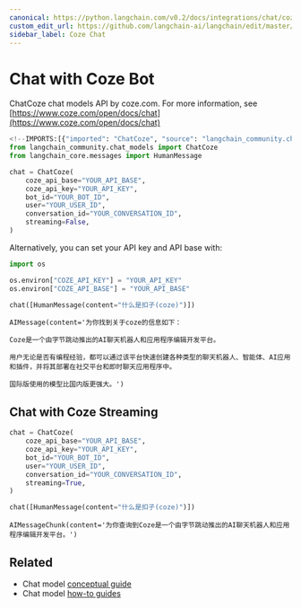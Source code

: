 ```yaml
---
canonical: https://python.langchain.com/v0.2/docs/integrations/chat/coze/
custom_edit_url: https://github.com/langchain-ai/langchain/edit/master/docs/docs/integrations/chat/coze.ipynb
sidebar_label: Coze Chat
---
```


# Chat with Coze Bot

ChatCoze chat models API by coze.com. For more information, see [https://www.coze.com/open/docs/chat](https://www.coze.com/open/docs/chat)


```python
<!--IMPORTS:[{"imported": "ChatCoze", "source": "langchain_community.chat_models", "docs": "https://api.python.langchain.com/en/latest/chat_models/langchain_community.chat_models.coze.ChatCoze.html", "title": "Chat with Coze Bot"}, {"imported": "HumanMessage", "source": "langchain_core.messages", "docs": "https://api.python.langchain.com/en/latest/messages/langchain_core.messages.human.HumanMessage.html", "title": "Chat with Coze Bot"}]-->
from langchain_community.chat_models import ChatCoze
from langchain_core.messages import HumanMessage
```


```python
chat = ChatCoze(
    coze_api_base="YOUR_API_BASE",
    coze_api_key="YOUR_API_KEY",
    bot_id="YOUR_BOT_ID",
    user="YOUR_USER_ID",
    conversation_id="YOUR_CONVERSATION_ID",
    streaming=False,
)
```

Alternatively, you can set your API key and API base with:


```python
import os

os.environ["COZE_API_KEY"] = "YOUR_API_KEY"
os.environ["COZE_API_BASE"] = "YOUR_API_BASE"
```


```python
chat([HumanMessage(content="什么是扣子(coze)")])
```



```output
AIMessage(content='为你找到关于coze的信息如下：

Coze是一个由字节跳动推出的AI聊天机器人和应用程序编辑开发平台。

用户无论是否有编程经验，都可以通过该平台快速创建各种类型的聊天机器人、智能体、AI应用和插件，并将其部署在社交平台和即时聊天应用程序中。

国际版使用的模型比国内版更强大。')
```


## Chat with Coze Streaming


```python
chat = ChatCoze(
    coze_api_base="YOUR_API_BASE",
    coze_api_key="YOUR_API_KEY",
    bot_id="YOUR_BOT_ID",
    user="YOUR_USER_ID",
    conversation_id="YOUR_CONVERSATION_ID",
    streaming=True,
)
```


```python
chat([HumanMessage(content="什么是扣子(coze)")])
```



```output
AIMessageChunk(content='为你查询到Coze是一个由字节跳动推出的AI聊天机器人和应用程序编辑开发平台。')
```



## Related

- Chat model [conceptual guide](/docs/concepts/#chat-models)
- Chat model [how-to guides](/docs/how_to/#chat-models)